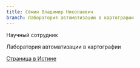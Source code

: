 ```yaml
---
title: Сёмин Владимир Николаевич
branch: Лаборатория автоматизации в картографии
---
```


Научный сотрудник

Лаборатория автоматизации в картографии

[Страница в Истине](https://istina.msu.ru/workers/219783)
